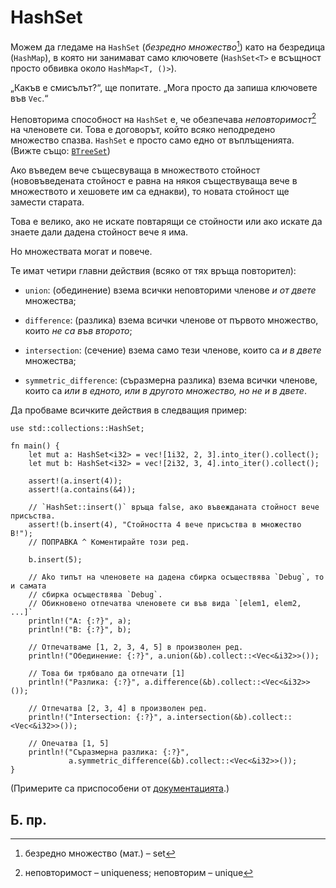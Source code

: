 # HashSet

Можем да гледаме на `HashSet` (_безредно множество_[^set]) като на безредица (`HashMap`), в
която ни занимават само ключовете (`HashSet<T>` е всъщност просто обвивка около
`HashMap<T, ()>`).

„Какъв е смисълът?“, ще попитате. „Мога просто да запиша ключовете във `Vec`.“

Неповторима способност на `HashSet` е, че обезпечава _неповторимост_[^unique] на членовете
си. Това е договорът, който всяко неподредено множество спазва. `HashSet` е просто
само едно от въплъщенията. (Вижте също: [`BTreeSet`][treeset])

Ако въведем вече същесвуваща в множеството стойност (нововъведената стойност е равна
на някоя съществуваща вече в множеството и хешовете им са еднакви), то новата
стойност ще замести старата.

Това е велико, ако не искате повтарящи се стойности или ако искате да знаете
дали дадена стойност вече я има.

Но множествата могат и повече.

Те имат четири главни действия (всяко от тях връща повторител):

* `union`: (обединение) взема всички неповторими членове _и от двете_ множества;

* `difference`: (разлика) взема всички членове от първото множество, които _не са във второто_;

* `intersection`: (сечение) взема само тези членове, които са _и в двете_ множества;

* `symmetric_difference`: (съразмерна разлика) взема всички членове, които са _или в едното, или в другото множество, но не и в двете_.

Да пробваме всичките действия в следващия пример:

```rust,editable,ignore,mdbook-runnable
use std::collections::HashSet;

fn main() {
    let mut a: HashSet<i32> = vec![1i32, 2, 3].into_iter().collect();
    let mut b: HashSet<i32> = vec![2i32, 3, 4].into_iter().collect();

    assert!(a.insert(4));
    assert!(a.contains(&4));

    // `HashSet::insert()` връща false, ако въвежданата стойност вече присъства.
    assert!(b.insert(4), "Стойността 4 вече присъства в множество B!");
    // ПОПРАВКА ^ Коментирайте този ред.

    b.insert(5);

    // Ako типът на членовете на дадена сбирка осъществява `Debug`, то и самата
    // сбирка осъществява `Debug`.
    // Обикновено отпечатва членовете си във вида `[elem1, elem2, ...]`
    println!("A: {:?}", a);
    println!("B: {:?}", b);

    // Отпечатваме [1, 2, 3, 4, 5] в произволен ред.
    println!("Обединение: {:?}", a.union(&b).collect::<Vec<&i32>>());

    // Това би трябвало да отпечати [1]
    println!("Разлика: {:?}", a.difference(&b).collect::<Vec<&i32>>());

    // Отпечатва [2, 3, 4] в произволен ред.
    println!("Intersection: {:?}", a.intersection(&b).collect::<Vec<&i32>>());

    // Опечатва [1, 5]
    println!("Съразмерна разлика: {:?}",
             a.symmetric_difference(&b).collect::<Vec<&i32>>());
}
```

(Примерите са приспособени от [документацията][hash-set].)

## Б. пр.

[^set]: безредно множество (мат.) – set 

[^unique]: неповторимост – uniqueness; неповторим – unique

[treeset]: https://doc.rust-lang.org/std/collections/struct.BTreeSet.html
[hash-set]: https://doc.rust-lang.org/std/collections/struct.HashSet.html#method.difference
